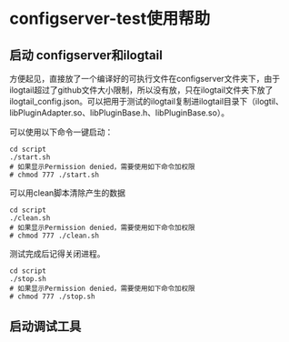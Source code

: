# configserver-test使用帮助

## 启动 configserver和ilogtail

方便起见，直接放了一个编译好的可执行文件在configserver文件夹下，由于ilogtail超过了github文件大小限制，所以没有放，只在ilogtail文件夹下放了ilogtail_config.json。可以把用于测试的ilogtail复制进ilogtail目录下（ilogtil、libPluginAdapter.so、libPluginBase.h、libPluginBase.so）。

可以使用以下命令一键启动：

```shell
cd script
./start.sh 
# 如果显示Permission denied，需要使用如下命令加权限
# chmod 777 ./start.sh 
```

可以用clean脚本清除产生的数据

```shell
cd script
./clean.sh 
# 如果显示Permission denied，需要使用如下命令加权限
# chmod 777 ./clean.sh 
```

测试完成后记得关闭进程。

```shell
cd script
./stop.sh 
# 如果显示Permission denied，需要使用如下命令加权限
# chmod 777 ./stop.sh 
```

## 启动调试工具
